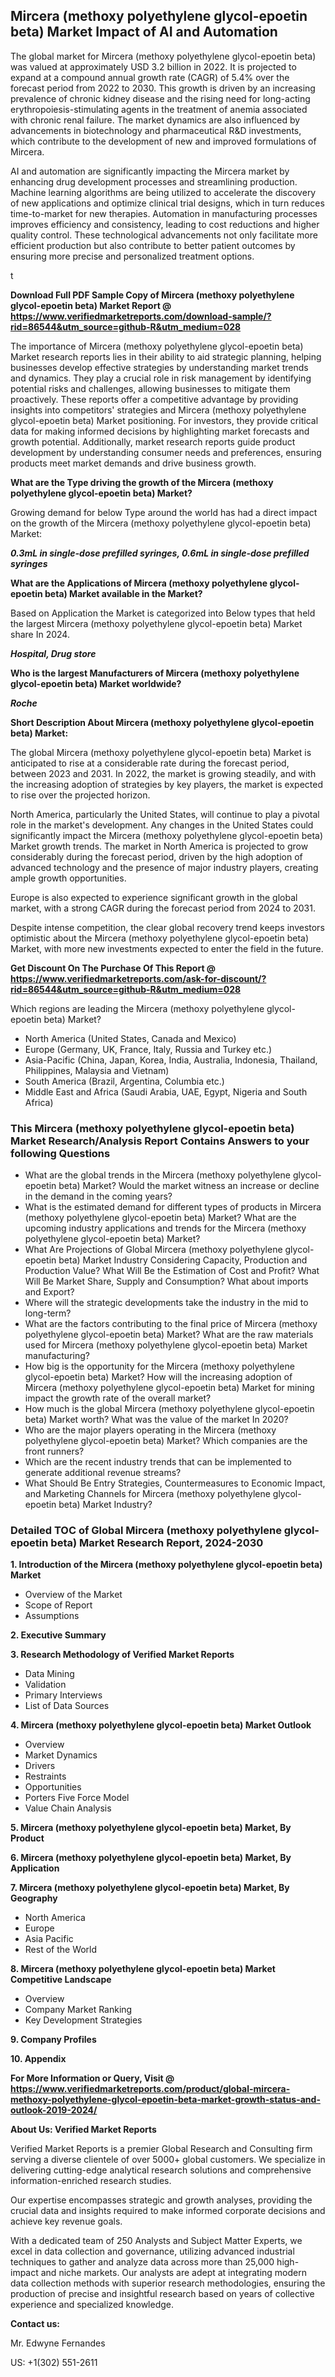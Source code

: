 <h2>Mircera (methoxy polyethylene glycol-epoetin beta) Market Impact of AI and Automation</h2><p>The global market for Mircera (methoxy polyethylene glycol-epoetin beta) was valued at approximately USD 3.2 billion in 2022. It is projected to expand at a compound annual growth rate (CAGR) of 5.4% over the forecast period from 2022 to 2030. This growth is driven by an increasing prevalence of chronic kidney disease and the rising need for long-acting erythropoiesis-stimulating agents in the treatment of anemia associated with chronic renal failure. The market dynamics are also influenced by advancements in biotechnology and pharmaceutical R&D investments, which contribute to the development of new and improved formulations of Mircera.</p><p>AI and automation are significantly impacting the Mircera market by enhancing drug development processes and streamlining production. Machine learning algorithms are being utilized to accelerate the discovery of new applications and optimize clinical trial designs, which in turn reduces time-to-market for new therapies. Automation in manufacturing processes improves efficiency and consistency, leading to cost reductions and higher quality control. These technological advancements not only facilitate more efficient production but also contribute to better patient outcomes by ensuring more precise and personalized treatment options.</p>t</p><p id="" class=""><strong>Download Full PDF Sample Copy of Mircera (methoxy polyethylene glycol-epoetin beta) Market Report @ <a href="https://www.verifiedmarketreports.com/download-sample/?rid=86544&utm_source=github-R&utm_medium=028" target="_blank">https://www.verifiedmarketreports.com/download-sample/?rid=86544&utm_source=github-R&utm_medium=028</a></strong></p><p>The importance of&nbsp;Mircera (methoxy polyethylene glycol-epoetin beta) Market research reports lies in their ability to aid strategic planning, helping businesses develop effective strategies by understanding market trends and dynamics. They play a crucial role in risk management by identifying potential risks and challenges, allowing businesses to mitigate them proactively. These reports offer a competitive advantage by providing insights into competitors' strategies and Mircera (methoxy polyethylene glycol-epoetin beta) Market positioning. For investors, they provide critical data for making informed decisions by highlighting market forecasts and growth potential. Additionally, market research reports guide product development by understanding consumer needs and preferences, ensuring products meet market demands and drive business growth.</p><p><strong>What are the&nbsp;Type driving the growth of the Mircera (methoxy polyethylene glycol-epoetin beta) Market?</strong></p><p id="" class="">Growing demand for below Type around the world has had a direct impact on the growth of the Mircera (methoxy polyethylene glycol-epoetin beta) Market:</p><em><strong>0.3mL in single-dose prefilled syringes, 0.6mL in single-dose prefilled syringes</strong></em></p><strong>What are the&nbsp;Applications&nbsp;of Mircera (methoxy polyethylene glycol-epoetin beta) Market available in the Market?</strong></p><p id="" class="">Based on Application the Market is categorized into Below types that held the largest Mircera (methoxy polyethylene glycol-epoetin beta) Market share In 2024.</p><em><strong>Hospital, Drug store</strong></em></p><strong>Who is the largest Manufacturers of Mircera (methoxy polyethylene glycol-epoetin beta) Market worldwide?</strong></p><p><em><strong>Roche</strong></em></p><p id="" class=""><strong>Short Description About Mircera (methoxy polyethylene glycol-epoetin beta) Market:</strong></p><p>The global Mircera (methoxy polyethylene glycol-epoetin beta) Market is anticipated to rise at a considerable rate during the forecast period, between 2023 and 2031. In 2022, the market is growing steadily, and with the increasing adoption of strategies by key players, the market is expected to rise over the projected horizon.</p><p>North America, particularly the United States, will continue to play a pivotal role in the market's development. Any changes in the United States could significantly impact the Mircera (methoxy polyethylene glycol-epoetin beta) Market growth trends. The market in North America is projected to grow considerably during the forecast period, driven by the high adoption of advanced technology and the presence of major industry players, creating ample growth opportunities.</p><p>Europe is also expected to experience significant growth in the global market, with a strong CAGR during the forecast period from 2024 to 2031.</p><p>Despite intense competition, the clear global recovery trend keeps investors optimistic about the Mircera (methoxy polyethylene glycol-epoetin beta) Market, with more new investments expected to enter the field in the future.</p><p id="" class=""><strong>Get Discount On The Purchase Of This Report @ <a href="https://www.verifiedmarketreports.com/ask-for-discount/?rid=86544&utm_source=github-R&utm_medium=028" target="_blank">https://www.verifiedmarketreports.com/ask-for-discount/?rid=86544&utm_source=github-R&utm_medium=028</a></strong></p>Which regions are leading the Mircera (methoxy polyethylene glycol-epoetin beta) Market?</p><ul><li>North America (United States, Canada and Mexico)</li><li>Europe (Germany, UK, France, Italy, Russia and Turkey etc.)</li><li>Asia-Pacific (China, Japan, Korea, India, Australia, Indonesia, Thailand, Philippines, Malaysia and Vietnam)</li><li>South America (Brazil, Argentina, Columbia etc.)</li><li>Middle East and Africa (Saudi Arabia, UAE, Egypt, Nigeria and South Africa)</li></ul><h3 id="" class="">This Mircera (methoxy polyethylene glycol-epoetin beta) Market Research/Analysis Report Contains Answers to your following Questions</h3><ul><li>What are the global trends in the Mircera (methoxy polyethylene glycol-epoetin beta) Market? Would the market witness an increase or decline in the demand in the coming years?</li><li>What is the estimated demand for different types of products in Mircera (methoxy polyethylene glycol-epoetin beta) Market? What are the upcoming industry applications and trends for the Mircera (methoxy polyethylene glycol-epoetin beta) Market?</li><li>What Are Projections of Global Mircera (methoxy polyethylene glycol-epoetin beta) Market Industry Considering Capacity, Production and Production Value? What Will Be the Estimation of Cost and Profit? What Will Be Market Share, Supply and Consumption? What about imports and Export?</li><li>Where will the strategic developments take the industry in the mid to long-term?</li><li>What are the factors contributing to the final price of Mircera (methoxy polyethylene glycol-epoetin beta) Market? What are the raw materials used for Mircera (methoxy polyethylene glycol-epoetin beta) Market manufacturing?</li><li>How big is the opportunity for the Mircera (methoxy polyethylene glycol-epoetin beta) Market? How will the increasing adoption of Mircera (methoxy polyethylene glycol-epoetin beta) Market for mining impact the growth rate of the overall market?</li><li>How much is the global Mircera (methoxy polyethylene glycol-epoetin beta) Market worth? What was the value of the market In 2020?</li><li>Who are the major players operating in the Mircera (methoxy polyethylene glycol-epoetin beta) Market? Which companies are the front runners?</li><li>Which are the recent industry trends that can be implemented to generate additional revenue streams?</li><li>What Should Be Entry Strategies, Countermeasures to Economic Impact, and Marketing Channels for Mircera (methoxy polyethylene glycol-epoetin beta) Market Industry?</li></ul><h3 id="" class="">Detailed TOC of Global Mircera (methoxy polyethylene glycol-epoetin beta) Market Research Report, 2024-2030</h3><p id="" class=""><strong>1. Introduction of the Mircera (methoxy polyethylene glycol-epoetin beta) Market</strong></p><ul><li>Overview of the Market</li><li>Scope of Report</li><li>Assumptions</li></ul><p id="" class=""><strong>2. Executive Summary</strong></p><p id="" class=""><strong>3. Research Methodology of Verified Market Reports</strong></p><ul><li>Data Mining</li><li>Validation</li><li>Primary Interviews</li><li>List of Data Sources</li></ul><p id="" class=""><strong>4. Mircera (methoxy polyethylene glycol-epoetin beta) Market Outlook</strong></p><ul><li>Overview</li><li>Market Dynamics</li><li>Drivers</li><li>Restraints</li><li>Opportunities</li><li>Porters Five Force Model</li><li>Value Chain Analysis</li></ul><p id="" class=""><strong>5. Mircera (methoxy polyethylene glycol-epoetin beta) Market, By Product</strong></p><p id="" class=""><strong>6. Mircera (methoxy polyethylene glycol-epoetin beta) Market, By Application</strong></p><p id="" class=""><strong>7. Mircera (methoxy polyethylene glycol-epoetin beta) Market, By Geography</strong></p><ul><li>North America</li><li>Europe</li><li>Asia Pacific</li><li>Rest of the World</li></ul><p id="" class=""><strong>8. Mircera (methoxy polyethylene glycol-epoetin beta) Market Competitive Landscape</strong></p><ul><li>Overview</li><li>Company Market Ranking</li><li>Key Development Strategies</li></ul><p id="" class=""><strong>9. Company Profiles</strong></p><p id="" class=""><strong>10. Appendix</strong></p><p id="" class=""><strong>For More Information or Query, Visit @ <a href="https://www.verifiedmarketreports.com/product/global-mircera-methoxy-polyethylene-glycol-epoetin-beta-market-growth-status-and-outlook-2019-2024/" target="_blank">https://www.verifiedmarketreports.com/product/global-mircera-methoxy-polyethylene-glycol-epoetin-beta-market-growth-status-and-outlook-2019-2024/</a></strong></p><p id="" class=""><strong>About Us: Verified Market Reports</strong></p><p id="" class="">Verified Market Reports is a premier Global Research and Consulting firm serving a diverse clientele of over 5000+ global customers. We specialize in delivering cutting-edge analytical research solutions and comprehensive information-enriched research studies.</p><p id="" class="">Our expertise encompasses strategic and growth analyses, providing the crucial data and insights required to make informed corporate decisions and achieve key revenue goals.</p><p id="" class="">With a dedicated team of 250 Analysts and Subject Matter Experts, we excel in data collection and governance, utilizing advanced industrial techniques to gather and analyze data across more than 25,000 high-impact and niche markets. Our analysts are adept at integrating modern data collection methods with superior research methodologies, ensuring the production of precise and insightful research based on years of collective experience and specialized knowledge.</p><p id="" class=""><strong>Contact us:</strong></p><p id="" class="">Mr. Edwyne Fernandes</p><p id="" class="">US: +1(302) 551-2611</p>